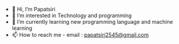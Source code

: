 - 👋 Hi, I’m Papatsiri
- 👀 I’m interested in Technology and programming
- 🌱 I’m currently learning new programming language and machine learning
- 📫 How to reach me - email : papatsiri2545@gmail.com 

<!---
Papatsiri2002/Papatsiri2002 is a ✨ special ✨ repository because its `README.md` (this file) appears on your GitHub profile.
You can click the Preview link to take a look at your changes.
--->
